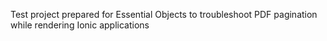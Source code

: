 Test project prepared for Essential Objects to troubleshoot PDF pagination while rendering Ionic applications 
